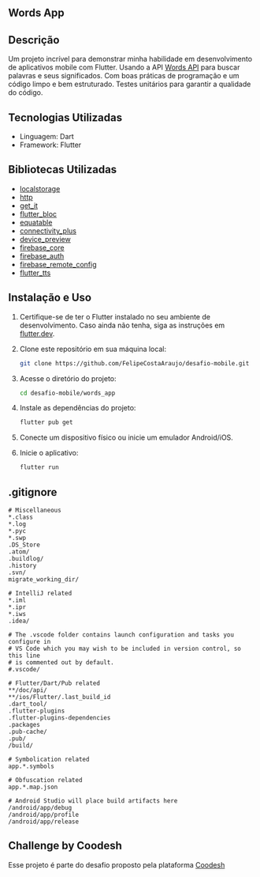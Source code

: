 ## Words App

## Descrição

Um projeto incrível para demonstrar minha habilidade em desenvolvimento de aplicativos mobile com Flutter.
Usando a API [Words API](https://www.wordsapi.com/) para buscar palavras e seus significados.
Com boas práticas de programação e um código limpo e bem estruturado.
Testes unitários para garantir a qualidade do código.

## Tecnologias Utilizadas

- Linguagem: Dart
- Framework: Flutter

## Bibliotecas Utilizadas

- [localstorage](https://pub.dev/packages/localstorage)
- [http](https://pub.dev/packages/http)
- [get_it](https://pub.dev/packages/get_it)
- [flutter_bloc](https://pub.dev/packages/flutter_bloc)
- [equatable](https://pub.dev/packages/equatable)
- [connectivity_plus](https://pub.dev/packages/connectivity_plus)
- [device_preview](https://pub.dev/packages/device_preview)
- [firebase_core](https://pub.dev/packages/firebase_core)
- [firebase_auth](https://pub.dev/packages/firebase_auth)
- [firebase_remote_config](https://pub.dev/packages/firebase_remote_config)
- [flutter_tts](https://pub.dev/packages/flutter_tts) 

## Instalação e Uso

1. Certifique-se de ter o Flutter instalado no seu ambiente de desenvolvimento. Caso ainda não tenha, siga as instruções em [flutter.dev](https://flutter.dev/docs/get-started/install).

2. Clone este repositório em sua máquina local:

   ```bash
   git clone https://github.com/FelipeCostaAraujo/desafio-mobile.git
   ```

3. Acesse o diretório do projeto:

   ```bash
   cd desafio-mobile/words_app
   ```

4. Instale as dependências do projeto:

   ```bash
   flutter pub get
   ```

5. Conecte um dispositivo físico ou inicie um emulador Android/iOS.

6. Inicie o aplicativo:

   ```bash
   flutter run
   ```

## .gitignore

```plaintext
# Miscellaneous
*.class
*.log
*.pyc
*.swp
.DS_Store
.atom/
.buildlog/
.history
.svn/
migrate_working_dir/

# IntelliJ related
*.iml
*.ipr
*.iws
.idea/

# The .vscode folder contains launch configuration and tasks you configure in
# VS Code which you may wish to be included in version control, so this line
# is commented out by default.
#.vscode/

# Flutter/Dart/Pub related
**/doc/api/
**/ios/Flutter/.last_build_id
.dart_tool/
.flutter-plugins
.flutter-plugins-dependencies
.packages
.pub-cache/
.pub/
/build/

# Symbolication related
app.*.symbols

# Obfuscation related
app.*.map.json

# Android Studio will place build artifacts here
/android/app/debug
/android/app/profile
/android/app/release
```

## Challenge by Coodesh

Esse projeto é parte do desafio proposto pela plataforma [Coodesh](https://coodesh.com/)
